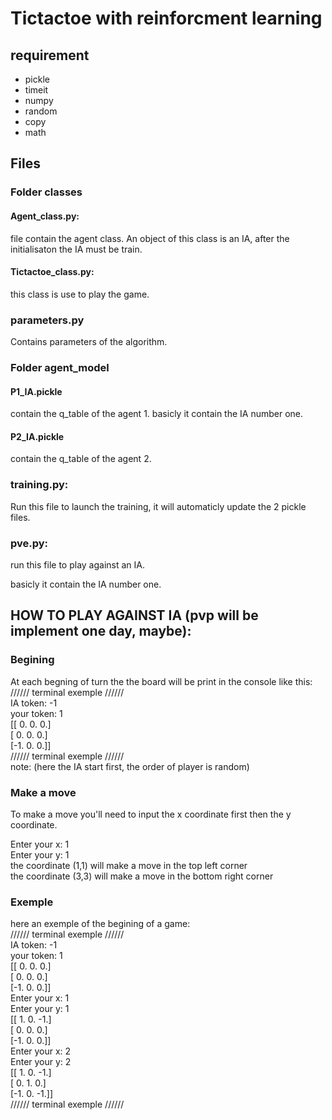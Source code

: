 # Tictactoe with reinforcment learning
## requirement
* pickle 
* timeit
* numpy
* random
* copy
* math 



## Files
### Folder classes
#### Agent_class.py:
file contain the agent class. An object of this class is an IA, after the initialisaton the IA must be train.  

#### Tictactoe_class.py:
this class is use to play the game. 
### parameters.py
Contains parameters of the algorithm.


### Folder agent_model
#### P1_IA.pickle
contain the q_table of the agent 1.
basicly it contain the IA number one.

#### P2_IA.pickle
contain the q_table of the agent 2.



### training.py:
Run this file to launch the training, it will automaticly update the 2 pickle files.  

### pve.py:
run this file to play against an IA.


basicly it contain the IA number one.

## HOW TO PLAY AGAINST IA (pvp will be implement one day, maybe):
### Begining
At each begning of turn the the board will be print in the console like this:  
////// terminal exemple //////  
IA token: -1  
your token: 1  
[[ 0.  0.  0.]  
 [ 0.  0.  0.]  
 [-1.  0.  0.]]  
////// terminal exemple //////  
 note: (here the IA start first, the order of player is random)  
 
 ### Make a move
To make a move you'll need to input the x coordinate first then the y coordinate.  

Enter your x: 1  
Enter your y: 1  
the coordinate (1,1) will make a move in the top left corner  
the coordinate (3,3) will make a move in the bottom right corner  

### Exemple
here an exemple of the begining of a game:  
////// terminal exemple //////  
IA token: -1  
your token: 1  
[[ 0.  0.  0.]  
 [ 0.  0.  0.]  
 [-1.  0.  0.]]  
Enter your x: 1  
Enter your y: 1  
[[ 1.  0. -1.]  
 [ 0.  0.  0.]  
 [-1.  0.  0.]]  
Enter your x: 2  
Enter your y: 2  
[[ 1.  0. -1.]  
 [ 0.  1.  0.]  
 [-1.  0. -1.]]  
////// terminal exemple //////  
 
